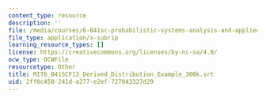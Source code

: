 ```yaml
---
content_type: resource
description: ''
file: /media/courses/6-041sc-probabilistic-systems-analysis-and-applied-probability-fall-2013/2ff0c450241da277e2ef727043327d29_MIT6_041SCF13_Derived_Distribution_Example_300k.srt
file_type: application/x-subrip
learning_resource_types: []
license: https://creativecommons.org/licenses/by-nc-sa/4.0/
ocw_type: OCWFile
resourcetype: Other
title: MIT6_041SCF13_Derived_Distribution_Example_300k.srt
uid: 2ff0c450-241d-a277-e2ef-727043327d29
---
```

